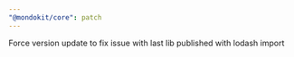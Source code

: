 ```yaml
---
"@mondokit/core": patch
---
```


Force version update to fix issue with last lib published with lodash import
